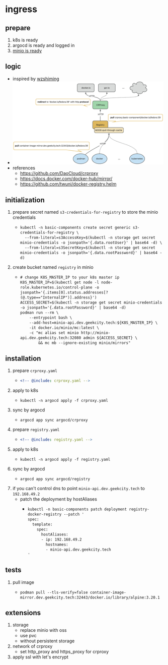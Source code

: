 # ingress

## prepare

1. k8s is ready
2. argocd is ready and logged in
3. [minio is ready](../storage/minio/minio.md)

## logic

* inspired by [wzshiming](https://github.com/wzshiming)
* ![logic-of-container-image-mirror.png](./logic-of-container-image-mirror.png)
* references
    + https://github.com/DaoCloud/crproxy
    + https://docs.docker.com/docker-hub/mirror/
    + https://github.com/twuni/docker-registry.helm

## initialization

1. prepare secret named `s3-credentials-for-registry` to store the minio credentials
    * ```shell
      kubectl -n basic-components create secret generic s3-credentials-for-registry \
        --from-literal=s3AccessKey=$(kubectl -n storage get secret minio-credentials -o jsonpath='{.data.rootUser}' | base64 -d) \
        --from-literal=s3SecretKey=$(kubectl -n storage get secret minio-credentials -o jsonpath='{.data.rootPassword}' | base64 -d)
      ```
2. create bucket named `registry` in minio
    * ```shell
      # change K8S_MASTER_IP to your k8s master ip
      K8S_MASTER_IP=$(kubectl get node -l node-role.kubernetes.io/control-plane -o jsonpath='{.items[0].status.addresses[?(@.type=="InternalIP")].address}')
      ACCESS_SECRET=$(kubectl -n storage get secret minio-credentials -o jsonpath='{.data.rootPassword}' | base64 -d)
      podman run --rm \
          --entrypoint bash \
          --add-host=minio-api.dev.geekcity.tech:${K8S_MASTER_IP} \
          -it docker.io/minio/mc:latest \
          -c "mc alias set minio http://minio-api.dev.geekcity.tech:32080 admin ${ACCESS_SECRET} \
              && mc mb --ignore-existing minio/mirrors"
      ```

## installation

1. prepare `crproxy.yaml`
    * ```yaml
      <!-- @include: crproxy.yaml -->
      ```
2. apply to k8s
    * ```shell
      kubectl -n argocd apply -f crproxy.yaml
      ```
3. sync by argocd
    * ```shell
      argocd app sync argocd/crproxy
      ```
4. prepare `registry.yaml`
    * ```yaml
      <!-- @include: registry.yaml -->
      ```
5. apply to k8s
    * ```shell
      kubectl -n argocd apply -f registry.yaml
      ```
6. sync by argocd
    * ```shell
      argocd app sync argocd/registry
      ```
7. if you can't control dns to point `minio-api.dev.geekcity.tech` to `192.168.49.2`
    * patch the deployment by hostAliases
        + ```shell
          kubectl -n basic-components patch deployment registry-docker-registry --patch '
          spec:
            template:
              spec:
                hostAliases:
                - ip: 192.168.49.2
                  hostnames:
                  - minio-api.dev.geekcity.tech
          '
          ```

## tests

1. pull image
    * ```shell
      podman pull --tls-verify=false container-image-mirror.dev.geekcity.tech:32443/docker.io/library/alpine:3.20.1
      ```

## extensions

1. storage
    * replace minio with oss
    * use pvc
    * without persistent storage
2. network of crproxy
    * set http_proxy and https_proxy for crproxy
3. apply ssl with let's encrypt
